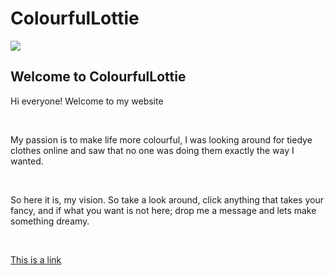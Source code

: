 <html>
<head>
<h1>ColourfulLottie</h1>
</head>
<img src='https://imgur.com/KWNbulr'
<body>
<h2>Welcome to ColourfulLottie</h2>
<p>Hi everyone! Welcome to my website</p><br>
<p>My passion is to make life more colourful, I was looking around for tiedye clothes online and saw that no one was doing them exactly the way I wanted.</p><br>
<p>So here it is, my vision. So take a look around, click anything that takes your fancy, and if what you want is not here; drop me a message and lets make something dreamy.</p><br>


<a href="https://www.facebook.com">This is a link</a>

</body>
</html>
